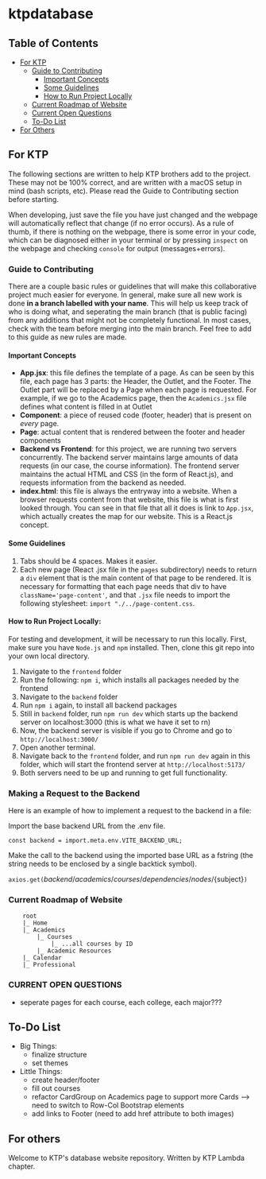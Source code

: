 # ktpdatabase

## Table of Contents
- [For KTP](#for-ktp)
    - [Guide to Contributing](#guide-to-contributing)
        - [Important Concepts](#important-concepts)
        - [Some Guidelines](#some-guidelines)
        - [How to Run Project Locally](#how-to-run-project-locally)
    - [Current Roadmap of Website](#current-roadmap-of-website)
    - [Current Open Questions](#current-open-questions)
    - [To-Do List](#to-do-list)
- [For Others](#for-others)

## For KTP

The following sections are written to help KTP brothers add to the project. These may not be 100% correct, and are written with a macOS setup in mind (bash scripts, etc). Please read the Guide to Contributing section before starting.

When developing, just save the file you have just changed and the webpage will automatically reflect that change (if no error occurs). As a rule of thumb, if there is nothing on the webpage, there is some error in your code, which can be diagnosed either in your terminal or by pressing `inspect` on the webpage and checking `console` for output (messages+errors).

### Guide to Contributing
There are a couple basic rules or guidelines that will make this collaborative project much easier for everyone. In general, make sure all new work is done **in a branch labelled with your name**. This will help us keep track of who is doing what, and seperating the main branch (that is public facing) from any additions that might not be completely functional. In most cases, check with the team before merging into the main branch. Feel free to add to this guide as new rules are made.

#### Important Concepts
- **App.jsx**: this file defines the template of a page. As can be seen by this file, each page has 3 parts: the Header, the Outlet, and the Footer. The Outlet part will be replaced by a Page when each page is requested. For example, if we go to the Academics page, then the `Academics.jsx` file defines what content is filled in at Outlet
- **Component**: a piece of reused code (footer, header) that is present on *every* page. 
- **Page**: actual content that is rendered between the footer and header components
- **Backend vs Frontend**: for this project, we are running two servers concurrently. The backend server maintains large amounts of data requests (in our case, the course information). The frontend server maintains the actual HTML and CSS (in the form of React.js), and requests information from the backend as needed.
- **index.html**: this file is always the entryway into a website. When a browser requests content from that website, this file is what is first looked through. You can see in that file that all it does is link to `App.jsx`, which actually creates the map for our website. This is a React.js concept.

#### Some Guidelines
1. Tabs should be 4 spaces. Makes it easier.
2. Each new page (React .jsx file in the `pages` subdirectory) needs to return a `div` element that is the main content of that page to be rendered. It is necessary for formatting that each page needs that div to have `className='page-content'`, and that `.jsx` file needs to import the following stylesheet: `import "./../page-content.css`.

#### How to Run Project Locally:
For testing and development, it will be necessary to run this locally. First, make sure you have `Node.js` and `npm` installed. Then, clone this git repo into your own local directory.
1. Navigate to the `frontend` folder
2. Run the following: `npm i`, which installs all packages needed by the frontend
3. Navigate to the `backend` folder
4. Run `npm i` again, to install all backend packages
5. Still in `backend` folder, run `npm run dev` which starts up the backend server on localhost:3000 (this is what we have it set to rn)
6. Now, the backend server is visible if you go to Chrome and go to `http://localhost:3000/`
7. Open another terminal.
7. Navigate back to the `frontend` folder, and run `npm run dev` again in this folder, which will start the frontend server at `http://localhost:5173/`
8. Both servers need to be up and running to get full functionality.

### Making a Request to the Backend
Here is an example of how to implement a request to the backend in a file:

Import the base backend URL from the .env file.

`const backend = import.meta.env.VITE_BACKEND_URL;`

Make the call to the backend using the imported base URL as a fstring (the string needs to be enclosed by a single backtick symbol).

`axios.get(`${backend}/academics/courses/dependencies/nodes/${subject}`)`

### Current Roadmap of Website

```text
    root
    |_ Home
    |_ Academics
        |_ Courses
            |_ ...all courses by ID
        |_ Academic Resources
    |_ Calendar
    |_ Professional
```

### CURRENT OPEN QUESTIONS
- seperate pages for each course, each college, each major??? 


## To-Do List

- Big Things:
    - finalize structure
    - set themes
- Little Things:
    - create header/footer
    - fill out courses
    - refactor CardGroup on Academics page to support more Cards --> need to switch to Row-Col Bootstrap elements
    - add links to Footer (need to add href attribute to both images)


## For others

Welcome to KTP's database website repository. Written by KTP Lambda chapter.

